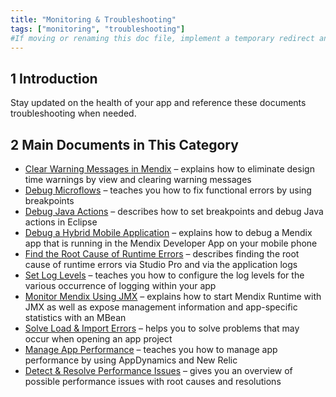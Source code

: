 ```yaml
---
title: "Monitoring & Troubleshooting"
tags: ["monitoring", "troubleshooting"]
#If moving or renaming this doc file, implement a temporary redirect and let the respective team know they should update the URL in the product. See Mapping to Products for more details.
---
```


## 1 Introduction

Stay updated on the health of your app and reference these documents troubleshooting when needed.

## 2 Main Documents in This Category

* [Clear Warning Messages in Mendix](clear-warning-messages) – explains how to eliminate design time warnings by view and clearing warning messages
* [Debug Microflows](debug-microflows) – teaches you how to fix functional errors by using breakpoints
* [Debug Java Actions](debug-java-actions) – describes how to set breakpoints and debug Java actions in Eclipse
* [Debug a Hybrid Mobile Application](debug-a-hybrid-mobile-application) – explains how to debug a Mendix app that is running in the Mendix Developer App on your mobile phone
* [Find the Root Cause of Runtime Errors](finding-the-root-cause-of-runtime-errors) – describes finding the root cause of runtime errors via Studio Pro and via the application logs
* [Set Log Levels](log-levels) – teaches you how to configure the log levels for the various occurrence of logging within your app
* [Monitor Mendix Using JMX](monitoring-mendix-using-jmx) – explains how to start Mendix Runtime with JMX as well as expose management information and app-specific statistics with an MBean
* [Solve Load & Import Errors](solving-load-and-import-errors) – helps you to solve problems that may occur when opening an app project
* [Manage App Performance](manage-app-performance) – teaches you how to manage app performance by using AppDynamics and New Relic
* [Detect & Resolve Performance Issues](detect-and-resolve-performance-issues) – gives you an overview of possible performance issues with root causes and resolutions

